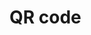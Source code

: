 <!-- .slide: data-background-image="images/qrcode.svg" data-background-size="contain" -->
# QR code <!-- .element class="hidden" -->
